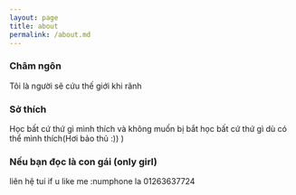 ```yaml
---
layout: page
title: about
permalink: /about.md
---
```

### Châm ngôn
Tôi là người sẽ cứu thế giới khi rãnh

### Sở thích

Học bất cứ thứ gì mình thích và không muốn bị bắt học bất cứ thứ gì dù có thể mình thích(Hơi bảo thủ :)) )

### Nếu bạn đọc là con gái (only girl)

liên hệ tui if u like me :numphone la 01263637724

